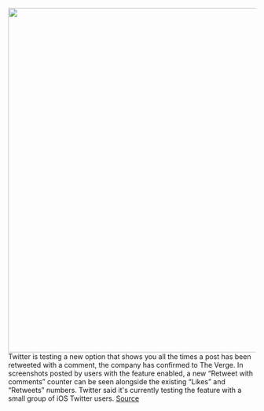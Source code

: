 <img src='https://cdn.vox-cdn.com/thumbor/XuU0tJmwKsudtz7_XVzrEYSu6w8=/0x0:2040x1360/1200x800/filters:focal(857x517:1183x843)/cdn.vox-cdn.com/uploads/chorus_image/image/66694160/acastro_180827_1777_0002.0.jpg' width='700px' /><br/>
Twitter is testing a new option that shows you all the times a post has been retweeted with a comment, the company has confirmed to The Verge. In screenshots posted by users with the feature enabled, a new “Retweet with comments” counter can be seen alongside the existing “Likes” and “Retweets” numbers. Twitter said it's currently testing the feature with a small group of iOS Twitter users.
<a href='https://www.theverge.com/2020/4/23/21232408/twitter-quote-retweets-counter-retweet-with-comment-test'> Source <a/>